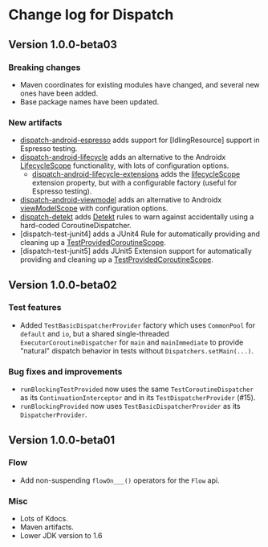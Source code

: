 # Change log for Dispatch

## Version 1.0.0-beta03

### Breaking changes

* Maven coordinates for existing modules have changed, and several new ones have been added.
* Base package names have been updated.

### New artifacts

* [dispatch-android-espresso] adds support for [IdlingResource] support in Espresso testing.
* [dispatch-android-lifecycle] adds an alternative to the Androidx [LifecycleScope] functionality, with lots of configuration options.
  * [dispatch-android-lifecycle-extensions] adds the [lifecycleScope] extension property, but with a configurable factory (useful for Espresso testing).
* [dispatch-android-viewmodel] adds an alternative to Androidx [viewModelScope] with configuration options.
* [dispatch-detekt] adds [Detekt] rules to warn against accidentally using a hard-coded CoroutineDispatcher.
* [dispatch-test-junit4] adds a JUnit4 Rule for automatically providing and cleaning up a [TestProvidedCoroutineScope].
* [dispatch-test-junit5] adds JUnit5 Extension support for automatically providing and cleaning up a [TestProvidedCoroutineScope].

## Version 1.0.0-beta02

### Test features

* Added `TestBasicDispatcherProvider` factory which uses `CommonPool` for `default` and `io`, but a shared single-threaded `ExecutorCoroutineDispatcher` for `main` and `mainImmediate` to provide "natural" dispatch behavior in tests without `Dispatchers.setMain(...)`.

### Bug fixes and improvements

* `runBlockingTestProvided` now uses the same `TestCoroutineDispatcher` as its `ContinuationInterceptor` and in its `TestDispatcherProvider` (#15).
* `runBlockingProvided` now uses `TestBasicDispatcherProvider` as its `DispatcherProvider`.

## Version 1.0.0-beta01

### Flow

* Add non-suspending `flowOn___()` operators for the `Flow` api.

### Misc

* Lots of Kdocs.
* Maven artifacts.
* Lower JDK version to 1.6

<!--- MODULE dispatch-core-->
<!--- INDEX  -->

[DispatcherProvider]: https://rbusarow.github.io/Dispatch/dispatch-core//dispatch.core/-dispatcher-provider/index.html
[launchDefault]: https://rbusarow.github.io/Dispatch/dispatch-core//dispatch.core/kotlinx.coroutines.-coroutine-scope/launch-default.html
[launchIO]: https://rbusarow.github.io/Dispatch/dispatch-core//dispatch.core/kotlinx.coroutines.-coroutine-scope/launch-i-o.html
[launchMain]: https://rbusarow.github.io/Dispatch/dispatch-core//dispatch.core/kotlinx.coroutines.-coroutine-scope/launch-main.html
[launchMainImmediate]: https://rbusarow.github.io/Dispatch/dispatch-core//dispatch.core/kotlinx.coroutines.-coroutine-scope/launch-main-immediate.html
[launchUnconfined]: https://rbusarow.github.io/Dispatch/dispatch-core//dispatch.core/kotlinx.coroutines.-coroutine-scope/launch-unconfined.html
[asyncDefault]: https://rbusarow.github.io/Dispatch/dispatch-core//dispatch.core/kotlinx.coroutines.-coroutine-scope/async-default.html
[asyncIO]: https://rbusarow.github.io/Dispatch/dispatch-core//dispatch.core/kotlinx.coroutines.-coroutine-scope/async-i-o.html
[asyncMain]: https://rbusarow.github.io/Dispatch/dispatch-core//dispatch.core/kotlinx.coroutines.-coroutine-scope/async-main.html
[asyncMainImmediate]: https://rbusarow.github.io/Dispatch/dispatch-core//dispatch.core/kotlinx.coroutines.-coroutine-scope/async-main-immediate.html
[asyncUnconfined]: https://rbusarow.github.io/Dispatch/dispatch-core//dispatch.core/kotlinx.coroutines.-coroutine-scope/async-unconfined.html
[withDefault]: https://rbusarow.github.io/Dispatch/dispatch-core//dispatch.core/with-default.html
[withIO]: https://rbusarow.github.io/Dispatch/dispatch-core//dispatch.core/with-i-o.html
[withMain]: https://rbusarow.github.io/Dispatch/dispatch-core//dispatch.core/with-main.html
[withMainImmediate]: https://rbusarow.github.io/Dispatch/dispatch-core//dispatch.core/with-main-immediate.html
[withUnconfined]: https://rbusarow.github.io/Dispatch/dispatch-core//dispatch.core/with-unconfined.html
[flowOnDefault]: https://rbusarow.github.io/Dispatch/dispatch-core//dispatch.core/kotlinx.coroutines.flow.-flow/flow-on-default.html
[flowOnIO]: https://rbusarow.github.io/Dispatch/dispatch-core//dispatch.core/kotlinx.coroutines.flow.-flow/flow-on-i-o.html
[flowOnMain]: https://rbusarow.github.io/Dispatch/dispatch-core//dispatch.core/kotlinx.coroutines.flow.-flow/flow-on-main.html
[flowOnMainImmediate]: https://rbusarow.github.io/Dispatch/dispatch-core//dispatch.core/kotlinx.coroutines.flow.-flow/flow-on-main-immediate.html
[flowOnUnconfined]: https://rbusarow.github.io/Dispatch/dispatch-core//dispatch.core/kotlinx.coroutines.flow.-flow/flow-on-unconfined.html
[DefaultCoroutineScope]: https://rbusarow.github.io/Dispatch/dispatch-core//dispatch.core/-default-coroutine-scope.html
[IOCoroutineScope]: https://rbusarow.github.io/Dispatch/dispatch-core//dispatch.core/-i-o-coroutine-scope.html
[MainCoroutineScope]: https://rbusarow.github.io/Dispatch/dispatch-core//dispatch.core/-main-coroutine-scope.html
[MainImmediateCoroutineScope]: https://rbusarow.github.io/Dispatch/dispatch-core//dispatch.core/-main-immediate-coroutine-scope.html
[UnconfinedCoroutineScope]: https://rbusarow.github.io/Dispatch/dispatch-core//dispatch.core/-unconfined-coroutine-scope.html

<!--- MODULE dispatch-test-->
<!--- INDEX  -->

[TestDispatcherProvider]: https://rbusarow.github.io/Dispatch/dispatch-test//dispatch.core.test/-test-dispatcher-provider/index.html
[TestProvidedCoroutineScope]: https://rbusarow.github.io/Dispatch/dispatch-test//dispatch.core.test/-test-provided-coroutine-scope/index.html
[runBlockingProvided]: https://rbusarow.github.io/Dispatch/dispatch-test//dispatch.core.test/run-blocking-provided.html
[testProvided]: https://rbusarow.github.io/Dispatch/dispatch-test//dispatch.core.test/test-provided.html

<!--- MODULE dispatch-test-junit4-->
<!--- INDEX  -->

[TestCoroutineRule]: https://rbusarow.github.io/Dispatch/dispatch-test-junit4//dispatch.core.test/-test-coroutine-rule/index.html

<!--- MODULE dispatch-test-junit5-->
<!--- INDEX  -->

[CoroutineTest]: https://rbusarow.github.io/Dispatch/dispatch-test-junit5//dispatch.core.test/-coroutine-test/index.html
[CoroutineTestExtension]: https://rbusarow.github.io/Dispatch/dispatch-test-junit5//dispatch.core.test/-coroutine-test-extension/index.html

<!--- MODULE dispatch-android-espresso-->
<!--- INDEX  -->

[IdlingDispatcher]: https://rbusarow.github.io/Dispatch/dispatch-android-espresso//dispatch.android.espresso/-idling-dispatcher/index.html
[IdlingDispatcherProvider]: https://rbusarow.github.io/Dispatch/dispatch-android-espresso//dispatch.android.espresso/-idling-dispatcher-provider/index.html

<!--- MODULE dispatch-android-lifecycle-->
<!--- INDEX  -->

[LifecycleCoroutineScope]: https://rbusarow.github.io/Dispatch/dispatch-android-lifecycle//dispatch.android.lifecycle/-lifecycle-coroutine-scope/index.html
[launchOnCreate]: https://rbusarow.github.io/Dispatch/dispatch-android-lifecycle//dispatch.android.lifecycle/-lifecycle-coroutine-scope/launch-on-create.html
[launchOnStart]: https://rbusarow.github.io/Dispatch/dispatch-android-lifecycle//dispatch.android.lifecycle/-lifecycle-coroutine-scope/launch-on-start.html
[launchOnResume]: https://rbusarow.github.io/Dispatch/dispatch-android-lifecycle//dispatch.android.lifecycle/-lifecycle-coroutine-scope/launch-on-resume.html
[onNextCreate]: https://rbusarow.github.io/Dispatch/dispatch-android-lifecycle//dispatch.android.lifecycle/androidx.lifecycle.-lifecycle-owner/on-next-create.html
[onNextStart]: https://rbusarow.github.io/Dispatch/dispatch-android-lifecycle//dispatch.android.lifecycle/androidx.lifecycle.-lifecycle-owner/on-next-start.html
[onNextResume]: https://rbusarow.github.io/Dispatch/dispatch-android-lifecycle//dispatch.android.lifecycle/androidx.lifecycle.-lifecycle-owner/on-next-resume.html

<!--- MODULE dispatch-android-lifecycle-extensions-->
<!--- INDEX  -->

[lifecycleScope]: https://rbusarow.github.io/Dispatch/dispatch-android-lifecycle-extensions//dispatch.android.lifecycle/androidx.lifecycle.-lifecycle-owner/lifecycle-scope.html

<!--- MODULE dispatch-android-viewmodel-->
<!--- INDEX  -->

[CoroutineViewModel]: https://rbusarow.github.io/Dispatch/dispatch-android-viewmodel//dispatch.android.lifecycle/-coroutine-view-model/index.html
[viewModelScope]: https://rbusarow.github.io/Dispatch/dispatch-android-viewmodel//dispatch.android.lifecycle/-coroutine-view-model/view-model-scope.html

<!--- END -->

[Channel]: https://kotlin.github.io/kotlinx.coroutines/kotlinx-coroutines-core/kotlinx.coroutines.channels/-channel/
[context_preservation]: https://medium.com/@elizarov/execution-context-of-kotlin-flows-b8c151c9309b
[ContinuationInterceptor]: https://kotlinlang.org/api/latest/jvm/stdlib/kotlin.coroutines.experimental/-continuation-interceptor/index.html
[CoroutineContext.Element]: https://kotlinlang.org/api/latest/jvm/stdlib/kotlin.coroutines.experimental/-coroutine-context/index.html#types
[CoroutineContext.Key]: https://kotlinlang.org/api/latest/jvm/stdlib/kotlin.coroutines.experimental/-coroutine-context/index.html#types
[CoroutineContext]: https://kotlinlang.org/api/latest/jvm/stdlib/kotlin.coroutines/-coroutine-context/
[CoroutineDispatcher]: https://kotlin.github.io/kotlinx.coroutines/kotlinx-coroutines-core/kotlinx.coroutines/-coroutine-dispatcher/index.html
[CoroutineScope]: https://kotlin.github.io/kotlinx.coroutines/kotlinx-coroutines-core/kotlinx.coroutines/coroutine-scope.html
[Deferred]: https://kotlin.github.io/kotlinx.coroutines/kotlinx-coroutines-core/kotlinx.coroutines/-deferred/index.html
[dispatch-android-espresso]: https://rbusarow.github.io/Dispatch/android-espresso//index.html
[dispatch-android-lifecycle-extensions]: https://rbusarow.github.io/Dispatch/android-lifecycle-extensions//index.html
[dispatch-android-lifecycle]: https://rbusarow.github.io/Dispatch/android-lifecycle//index.html
[dispatch-android-viewmodel]: https://rbusarow.github.io/Dispatch/android-lifecycle-viewmodel//index.html
[dispatch-core-test-junit4]: https://rbusarow.github.io/Dispatch/core-test-junit4//index.html
[dispatch-core-test-junit5]: https://rbusarow.github.io/Dispatch/core-test-junit5//index.html
[dispatch-core-test]: https://rbusarow.github.io/Dispatch/core-test//index.html
[dispatch-core]: https://rbusarow.github.io/Dispatch/core//index.html
[dispatch-detekt]: https://rbusarow.github.io/Dispatch/dispatch-detekt//index.html
[Dispatchers.Default]: https://kotlin.github.io/kotlinx.coroutines/kotlinx-coroutines-core/kotlinx.coroutines/-dispatchers/-default.html
[Dispatchers.IO]: https://kotlin.github.io/kotlinx.coroutines/kotlinx-coroutines-core/kotlinx.coroutines/-dispatchers/-io.html
[Dispatchers.Main.immediate]: https://kotlin.github.io/kotlinx.coroutines/kotlinx-coroutines-core/kotlinx.coroutines/-main-coroutine-dispatcher/immediate.html
[Dispatchers.Main]: https://kotlin.github.io/kotlinx.coroutines/kotlinx-coroutines-core/kotlinx.coroutines/-dispatchers/-main.html
[Dispatchers.Unconfined]: https://kotlin.github.io/kotlinx.coroutines/kotlinx-coroutines-core/kotlinx.coroutines/-dispatchers/-unconfined.html
[Dispatchers]: https://kotlin.github.io/kotlinx.coroutines/kotlinx-coroutines-core/kotlinx.coroutines/-dispatchers/index.html
[Detekt]: https://github.com/detekt/detekt
[Flow]: https://kotlin.github.io/kotlinx.coroutines/kotlinx-coroutines-core/kotlinx.coroutines.flow/-flow/index.html
[Job]: https://kotlin.github.io/kotlinx.coroutines/kotlinx-coroutines-core/kotlinx.coroutines/-job/index.html
[kotlin.coroutineContext]: https://kotlinlang.org/api/latest/jvm/stdlib/kotlin.coroutines/coroutine-context.html
[kotlin.coroutines]: https://kotlinlang.org/api/latest/jvm/stdlib/kotlin.coroutines/index.html
[kotlinx.coroutines]: https://kotlin.github.io/kotlinx.coroutines/
[runBlocking]: https://kotlin.github.io/kotlinx.coroutines/kotlinx-coroutines-core/kotlinx.coroutines/run-blocking.html
[kotlinx.runBlockingTest]: https://kotlin.github.io/kotlinx.coroutines/kotlinx-coroutines-test/kotlinx.coroutines.test/run-blocking-test.html
[TestCoroutineScope]: https://kotlin.github.io/kotlinx.coroutines/kotlinx-coroutines-test/kotlinx.coroutines.test/-test-coroutine-scope/index.html
[withContext]: https://kotlin.github.io/kotlinx.coroutines/kotlinx-coroutines-core/kotlinx.coroutines/with-context.html
